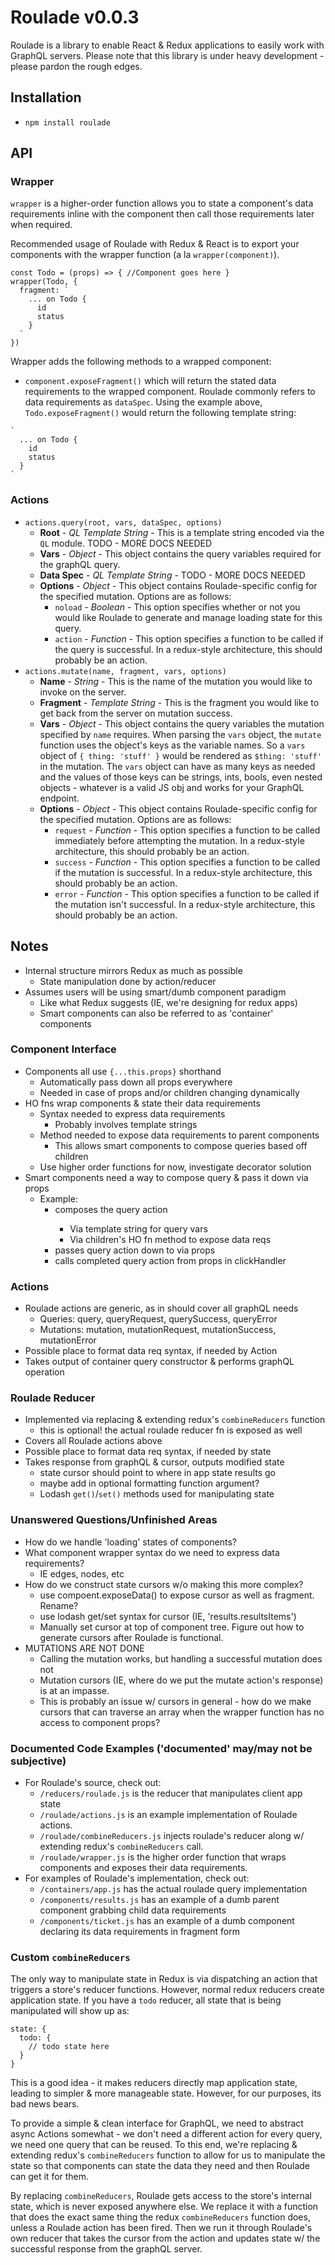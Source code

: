 # Roulade v0.0.3
Roulade is a library to enable React & Redux applications to easily work with
GraphQL servers. Please note that this library is under heavy development -
please pardon the rough edges.

## Installation
* `npm install roulade`

## API
### Wrapper
`wrapper` is a higher-order function allows you to state a component's data
requirements inline with the component then call those requirements later when
required.

Recommended usage of Roulade with Redux & React is to export your components with
the wrapper function (a la `wrapper(component)`).
```
const Todo = (props) => { //Component goes here }
wrapper(Todo, {
  fragment: `
    ... on Todo {
      id
      status
    }
  `
})
```
Wrapper adds the following methods to a wrapped component:
* `component.exposeFragment()` which will return the stated data requirements to
the wrapped component. Roulade commonly refers to data requirements as `dataSpec`.
Using the example above, `Todo.exposeFragment()` would return the following
template string:
```
`
  ... on Todo {
    id
    status
  }
`
```

### Actions
  * `actions.query(root, vars, dataSpec, options)`
    - **Root** - *QL Template String* - This is a template string encoded via the
    `QL` module. TODO - MORE DOCS NEEDED
    - **Vars** - *Object* - This object contains the query variables required for
    the graphQL query.
    - **Data Spec** - *QL Template String* - TODO - MORE DOCS NEEDED
    - **Options** - *Object* - This object contains Roulade-specific config for
    the specified mutation. Options are as follows:
      * `noload` - *Boolean* - This option specifies whether or not you would like
      Roulade to generate and manage loading state for this query.
      * `action` - *Function* - This option specifies a function to be called if
      the query is successful. In a redux-style architecture, this should
      probably be an action.
  * `actions.mutate(name, fragment, vars, options)`
    - **Name** - *String* - This is the name of the mutation you would like to
    invoke on the server.
    - **Fragment** - *Template String* - This is the fragment you would like to
    get back from the server on mutation success.
    - **Vars** - *Object* - This object contains the query variables the mutation
    specified by `name` requires. When parsing the `vars` object, the `mutate`
    function uses the object's keys as the variable names. So a `vars` object of
    `{ thing: 'stuff' }` would be rendered as `$thing: 'stuff'` in the mutation.
    The `vars` object can have as many keys as needed and the values of those keys
    can be strings, ints, bools, even nested objects - whatever is a valid JS obj
    and works for your GraphQL endpoint.
    - **Options** - *Object* - This object contains Roulade-specific config for
    the specified mutation. Options are as follows:
      * `request` - *Function* - This option specifies a function to be called
      immediately before attempting the mutation. In a redux-style architecture,
      this should probably be an action.
      * `success` - *Function* - This option specifies a function to be called
      if the mutation is successful. In a redux-style architecture, this should
      probably be an action.
      * `error` - *Function* - This option specifies a function to be called
      if the mutation isn't successful. In a redux-style architecture, this
      should probably be an action.


## Notes
  * Internal structure mirrors Redux as much as possible
    * State manipulation done by action/reducer
  * Assumes users will be using smart/dumb component paradigm
    - Like what Redux suggests (IE, we're designing for redux apps)
    - Smart components can also be referred to as 'container' components

### Component Interface
  * Components all use `{...this.props}` shorthand
    * Automatically pass down all props everywhere
    * Needed in case of props and/or children changing dynamically
  * HO fns wrap components & state their data requirements
    - Syntax needed to express data requirements
      * Probably involves template strings
    - Method needed to expose data requirements to parent components
      * This allows smart components to compose queries based off children
    - Use higher order functions for now, investigate decorator solution
  * Smart components need a way to compose query & pass it down via props
    - Example:
      * <App> composes the query action
        - Via template string for query vars
        - Via children's HO fn method to expose data reqs
      * <App> passes query action down to <SearchBar /> via props
      * <SearchBar> calls completed query action from props in clickHandler

### Actions
  * Roulade actions are generic, as in should cover all graphQL needs
    * Queries: query, queryRequest, querySuccess, queryError
    * Mutations: mutation, mutationRequest, mutationSuccess, mutationError
  * Possible place to format data req syntax, if needed by Action
  * Takes output of container query constructor & performs graphQL operation

### Roulade Reducer
  * Implemented via replacing & extending redux's `combineReducers` function
    - this is optional! the actual roulade reducer fn is exposed as well
  * Covers all Roulade actions above
  * Possible place to format data req syntax, if needed by state
  * Takes response from graphQL & cursor, outputs modified state
    * state cursor should point to where in app state results go
    * maybe add in optional formatting function argument?
    * Lodash `get()`/`set()` methods used for manipulating state

### Unanswered Questions/Unfinished Areas
  * How do we handle 'loading' states of components?
  * What component wrapper syntax do we need to express data requirements?
    - IE edges, nodes, etc
  * How do we construct state cursors w/o making this more complex?
    - use compoent.exposeData() to expose cursor as well as fragment. Rename?
    - use lodash get/set syntax for cursor (IE, 'results.resultsItems')
    - Manually set cursor at top of component tree. Figure out how to generate
      cursors after Roulade is functional.
  * MUTATIONS ARE NOT DONE
    - Calling the mutation works, but handling a successful mutation does not
    - Mutation cursors (IE, where do we put the mutate action's response) is at
      an impasse.
    - This is probably an issue w/ cursors in general - how do we
      make cursors that can traverse an array when the wrapper function has no
      access to component props?

### Documented Code Examples ('documented' may/may not be subjective)
  * For Roulade's source, check out:
    - `/reducers/roulade.js` is the reducer that manipulates client app state
    - `/roulade/actions.js` is an example implementation of Roulade actions.
    - `/roulade/combineReducers.js` injects roulade's reducer along w/ extending
      redux's `combineReducers` call.
    - `/roulade/wrapper.js` is the higher order function that wraps components
      and exposes their data requirements.
  * For examples of Roulade's implementation, check out:
    - `/containers/app.js` has the actual roulade query implementation
    - `/components/results.js` has an example of a dumb parent component grabbing
      child data requirements
    - `/components/ticket.js` has an example of a dumb component declaring its
      data requirements in fragment form

### Custom `combineReducers`
The only way to manipulate state in Redux is via dispatching an action that
triggers a store's reducer functions. However, normal redux reducers create
application state. If you have a `todo` reducer, all state that is being
manipulated will show up as:
```
state: {
  todo: {
    // todo state here
  }
}
```
This is a good idea - it makes reducers directly map application state, leading
to simpler & more manageable state. However, for our purposes, its bad news bears.

To provide a simple & clean interface for GraphQL, we need to abstract async
Actions somewhat - we don't need a different action for every query, we need
one query that can be reused. To this end, we're replacing & extending redux's
`combineReducers` function to allow for us to manipulate the state so that
components can state the data they need and then Roulade can get it for them.

By replacing `combineReducers`, Roulade gets access to the store's internal state,
which is never exposed anywhere else. We replace it with a function that does
the exact same thing the redux `combineReducers` function does, unless a Roulade
action has been fired. Then we run it through Roulade's own reducer that takes
the cursor from the action and updates state w/ the successful response from
the graphQL server.
